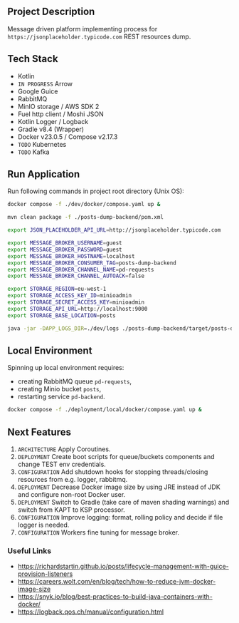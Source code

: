 ## Project Description

Message driven platform implementing process for `https://jsonplaceholder.typicode.com` REST
resources dump.

## Tech Stack

* Kotlin
* `IN PROGRESS` Arrow
* Google Guice
* RabbitMQ
* MinIO storage / AWS SDK 2
* Fuel http client / Moshi JSON
* Kotlin Logger / Logback
* Gradle v8.4 (Wrapper)
* Docker v23.0.5 / Compose v2.17.3
* `TODO` Kubernetes
* `TODO` Kafka

## Run Application

Run following commands in project root directory (Unix OS):

```bash 
docker compose -f ./dev/docker/compose.yaml up &
```

```bash
mvn clean package -f ./posts-dump-backend/pom.xml
```

```bash
export JSON_PLACEHOLDER_API_URL=http://jsonplaceholder.typicode.com

export MESSAGE_BROKER_USERNAME=guest
export MESSAGE_BROKER_PASSWORD=guest
export MESSAGE_BROKER_HOSTNAME=localhost
export MESSAGE_BROKER_CONSUMER_TAG=posts-dump-backend
export MESSAGE_BROKER_CHANNEL_NAME=pd-requests
export MESSAGE_BROKER_CHANNEL_AUTOACK=false

export STORAGE_REGION=eu-west-1
export STORAGE_ACCESS_KEY_ID=minioadmin
export STORAGE_SECRET_ACCESS_KEY=minioadmin
export STORAGE_API_URL=http://localhost:9000
export STORAGE_BASE_LOCATION=posts

java -jar -DAPP_LOGS_DIR=./dev/logs ./posts-dump-backend/target/posts-dump-backend-0.0.1-SNAPSHOT.jar
```

## Local Environment

Spinning up local environment requires:

* creating RabbitMQ queue `pd-requests`,
* creating Minio bucket `posts`,
* restarting service `pd-backend`.

```bash
docker compose -f ./deployment/local/docker/compose.yaml up &
```

## Next Features

1. `ARCHITECTURE` Apply Coroutines.
2. `DEPLOYMENT` Create boot scripts for queue/buckets components and change TEST env credentials.
3. `CONFIGURATION` Add shutdown hooks for stopping threads/closing resources from e.g. logger,
   rabbitmq.
4. `DEPLOYMENT` Decrease Docker image size by using JRE instead of JDK and configure non-root Docker
   user.
5. `DEPLOYMENT` Switch to Gradle (take care of maven shading warnings) and switch from KAPT to KSP
   processor.
6. `CONFIGURATION` Improve logging: format, rolling policy and decide if file logger is needed.
7. `CONFIGURATION` Workers fine tuning for message broker.

### Useful Links

- https://richardstartin.github.io/posts/lifecycle-management-with-guice-provision-listeners
- https://careers.wolt.com/en/blog/tech/how-to-reduce-jvm-docker-image-size
- https://snyk.io/blog/best-practices-to-build-java-containers-with-docker/
- https://logback.qos.ch/manual/configuration.html
